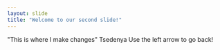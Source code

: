 ```yaml
---
layout: slide
title: "Welcome to our second slide!"
---
```

"This is where I make changes"  Tsedenya 
Use the left arrow to go back!
